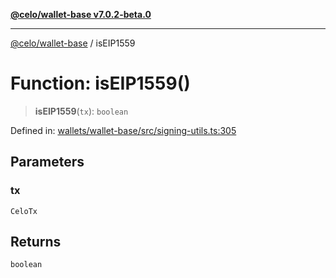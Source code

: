[**@celo/wallet-base v7.0.2-beta.0**](../README.md)

***

[@celo/wallet-base](../README.md) / isEIP1559

# Function: isEIP1559()

> **isEIP1559**(`tx`): `boolean`

Defined in: [wallets/wallet-base/src/signing-utils.ts:305](https://github.com/celo-org/developer-tooling/blob/master/packages/sdk/wallets/wallet-base/src/signing-utils.ts#L305)

## Parameters

### tx

`CeloTx`

## Returns

`boolean`
